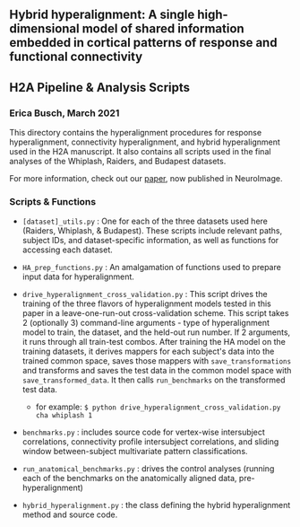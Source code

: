 ## Hybrid hyperalignment: A single high-dimensional model of shared information embedded in cortical patterns of response and functional connectivity
## H2A Pipeline & Analysis Scripts

### Erica Busch, March 2021   

This directory contains the hyperalignment procedures for response hyperalignment, connectivity hyperalignment, and hybrid hyperalignment used in the H2A manuscript. It also contains all scripts used in the final analyses of the Whiplash, Raiders, and Budapest datasets. 

For more information, check out our [paper](https://www.sciencedirect.com/science/article/pii/S1053811921002524?via%3Dihub), now published in NeuroImage.

### Scripts & Functions
- `[dataset]_utils.py` : One for each of the three datasets used here (Raiders, Whiplash, & Budapest). These scripts include relevant paths, subject IDs, and dataset-specific information, as well as functions for accessing each dataset.   

- `HA_prep_functions.py` : An amalgamation of functions used to prepare input data for hyperalignment.

- `drive_hyperalignment_cross_validation.py` : This script drives the training of the three flavors of hyperalignment models tested in this paper in a leave-one-run-out cross-validation scheme. This script takes 2 (optionally 3) command-line arguments - type of hyperalignment model to train, the dataset, and the held-out run number. If 2 arguments, it runs through all train-test combos. After training the HA model on the training datasets, it derives mappers for each subject's data into the trained common space, saves those mappers with `save_transformations` and transforms and saves the test data in the common model space with `save_transformed_data`. It then calls `run_benchmarks` on the transformed test data. 
  - for example: `$ python drive_hyperalignment_cross_validation.py cha whiplash 1`

- `benchmarks.py` : includes source code for vertex-wise intersubject correlations, connectivity profile intersubject correlations, and sliding window between-subject multivariate pattern classifications.

- `run_anatomical_benchmarks.py` : drives the control analyses (running each of the benchmarks on the anatomically aligned data, pre-hyperalignment)

- `hybrid_hyperalignment.py` : the class defining the hybrid hyperalignment method and source code.
